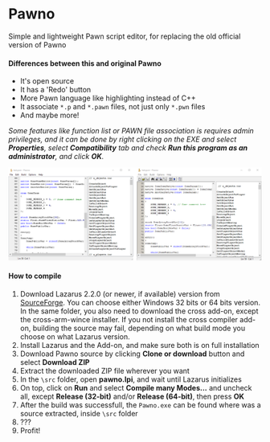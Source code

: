 # Pawno
Simple and lightweight Pawn script editor, for replacing the old official version of Pawno

#### Differences between this and original Pawno
- It's open source
- It has a 'Redo' button
- More Pawn language like highlighting instead of C++
- It associate `*.p` and `*.pawn` files, not just only `*.pwn` files
- And maybe more!

*Some features like function list or PAWN file association is requires admin privileges, and it can be done by right clicking on the EXE and select **Properties**, select **Compatibility** tab and check **Run this program as an administrator**, and click **OK**.*

![NewVsOld](https://github.com/dashr9230/Pawno/blob/master/new_and_old.png "New vs. old original Pawno")

#### How to compile
1. Download Lazarus 2.2.0 (or newer, if available) version from [SourceForge](https://sourceforge.net/projects/lazarus/files/). 
You can choose either Windows 32 bits or 64 bits version. In the same folder, you also need to download the cross add-on, except the cross-arm-wince installer. If you not install the cross compiler add-on, building the source may fail, depending on what build mode you choose on what Lazarus version.
2. Install Lazarus and the Add-on, and make sure both is on full installation
3. Download Pawno source by clicking **Clone or download** button and select **Download ZIP**
4. Extract the downloaded ZIP file wherever you want
5. In the `\src` folder, open **pawno.lpi**, and wait until Lazarus initializes 
6. On top, click on **Run** and select **Compile many Modes...** and uncheck all, except **Release (32-bit)** and/or **Release (64-bit)**, then press **OK**
7. After the build was successfull, the `Pawno.exe` can be found where was a source extracted, inside `\src` folder
8. ???
9. Profit!
